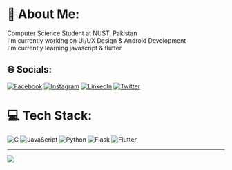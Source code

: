 # 💫 About Me:
Computer Science Student at NUST, Pakistan<br>I'm currently working on UI/UX Design & Android Development<br>I'm currently learning javascript & flutter


## 🌐 Socials:
[![Facebook](https://img.shields.io/badge/Facebook-%231877F2.svg?logo=Facebook&logoColor=white)](https://facebook.com/https://www.facebook.com/Shaq175/) [![Instagram](https://img.shields.io/badge/Instagram-%23E4405F.svg?logo=Instagram&logoColor=white)](https://instagram.com/https://www.instagram.com/aman.h_/) [![LinkedIn](https://img.shields.io/badge/LinkedIn-%230077B5.svg?logo=linkedin&logoColor=white)](https://linkedin.com/in/https://www.linkedin.com/in/syed-aman-hussain-8053b0262/) [![Twitter](https://img.shields.io/badge/Twitter-%231DA1F2.svg?logo=Twitter&logoColor=white)](https://twitter.com/https://mobile.twitter.com/Aman_loll) 

# 💻 Tech Stack:
![C](https://img.shields.io/badge/c-%2300599C.svg?style=flat&logo=c&logoColor=white) ![JavaScript](https://img.shields.io/badge/javascript-%23323330.svg?style=flat&logo=javascript&logoColor=%23F7DF1E) ![Python](https://img.shields.io/badge/python-3670A0?style=flat&logo=python&logoColor=ffdd54) ![Flask](https://img.shields.io/badge/flask-%23000.svg?style=flat&logo=flask&logoColor=white) ![Flutter](https://img.shields.io/badge/Flutter-%2302569B.svg?style=flat&logo=Flutter&logoColor=white)

---
[![](https://visitcount.itsvg.in/api?id=amanhsn&icon=0&color=5)](https://visitcount.itsvg.in)
